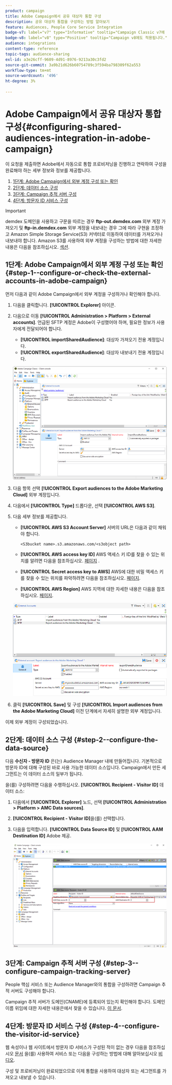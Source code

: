 ```yaml
---
product: campaign
title: Adobe Campaign에서 공유 대상자 통합 구성
description: 공유 대상자 통합을 구성하는 방법 알아보기
feature: Audiences, People Core Service Integration
badge-v7: label="v7" type="Informative" tooltip="Campaign Classic v7에 적용"
badge-v8: label="v8" type="Positive" tooltip="Campaign v8에도 적용됩니다."
audience: integrations
content-type: reference
topic-tags: audience-sharing
exl-id: a3e26cff-9609-4d91-8976-9213a30c3fd2
source-git-commit: 3a9b21d626b60754789c3f594ba798309f62a553
workflow-type: tm+mt
source-wordcount: '496'
ht-degree: 3%

---
```


# Adobe Campaign에서 공유 대상자 통합 구성{#configuring-shared-audiences-integration-in-adobe-campaign}



이 요청을 제출하면 Adobe에서 자동으로 통합 프로비저닝을 진행하고 연락하여 구성을 완료해야 하는 세부 정보와 정보를 제공합니다.

1. [1단계: Adobe Campaign에서 외부 계정 구성 또는 확인](#step-1--configure-or-check-the-external-accounts-in-adobe-campaign)
1. [2단계: 데이터 소스 구성](#step-2--configure-the-data-source)
1. [3단계: Campaign 추적 서버 구성](#step-3--configure-campaign-tracking-server)
1. [4단계: 방문자 ID 서비스 구성](#step-4--configure-the-visitor-id-service)

>[!IMPORTANT]
>
>demdex 도메인을 사용하고 구문을 따르는 경우 **ftp-out.demdex.com** 외부 계정 가져오기 및 **ftp-in.demdex.com** 외부 계정을 내보내는 경우 그에 따라 구현을 조정하고 Amazon Simple Storage Service(S3) 커넥터로 이동하여 데이터를 가져오거나 내보내야 합니다. Amazon S3를 사용하여 외부 계정을 구성하는 방법에 대한 자세한 내용은 다음을 참조하십시오. [섹션](../../integrations/using/configuring-shared-audiences-integration-in-adobe-campaign.md#step-1--configure-or-check-the-external-accounts-in-adobe-campaign).

## 1단계: Adobe Campaign에서 외부 계정 구성 또는 확인 {#step-1--configure-or-check-the-external-accounts-in-adobe-campaign}

먼저 다음과 같이 Adobe Campaign에서 외부 계정을 구성하거나 확인해야 합니다.

1. 다음을 클릭합니다. **[!UICONTROL Explorer]** 아이콘.
1. 다음으로 이동 **[!UICONTROL Administration > Platform > External accounts]**. 언급된 SFTP 계정은 Adobe이 구성했어야 하며, 필요한 정보가 사용자에게 전달되어야 합니다.

   * **[!UICONTROL importSharedAudience]**: 대상자 가져오기 전용 계정입니다.
   * **[!UICONTROL exportSharedAudience]**: 대상자 내보내기 전용 계정입니다.

   ![](assets/aam_config_1.png)

1. 다음 항목 선택 **[!UICONTROL Export audiences to the Adobe Marketing Cloud]** 외부 계정입니다.

1. 다음에서 **[!UICONTROL Type]** 드롭다운, 선택 **[!UICONTROL AWS S3]**.

1. 다음 세부 정보를 제공합니다.

   * **[!UICONTROL AWS S3 Account Server]**
서버의 URL은 다음과 같이 채워야 합니다.

     ```
     <S3bucket name>.s3.amazonaws.com/<s3object path>
     ```

   * **[!UICONTROL AWS access key ID]**
AWS 액세스 키 ID를 찾을 수 있는 위치를 알려면 다음을 참조하십시오. [페이지](https://docs.aws.amazon.com/general/latest/gr/aws-sec-cred-types.html#access-keys-and-secret-access-keys) .

   * **[!UICONTROL Secret access key to AWS]**
AWS에 대한 비밀 액세스 키를 찾을 수 있는 위치를 파악하려면 다음을 참조하십시오. [페이지](https://aws.amazon.com/fr/blogs/security/wheres-my-secret-access-key/).

   * **[!UICONTROL AWS Region]**
AWS 지역에 대한 자세한 내용은 다음을 참조하십시오. [페이지](https://aws.amazon.com/about-aws/global-infrastructure/regions_az/).

   ![](assets/aam_config_2.png)

1. 클릭 **[!UICONTROL Save]** 및 구성 **[!UICONTROL Import audiences from the Adobe Marketing Cloud]** 이전 단계에서 자세히 설명한 외부 계정입니다.

이제 외부 계정이 구성되었습니다.

## 2단계: 데이터 소스 구성 {#step-2--configure-the-data-source}

다음 **수신자 - 방문자 ID** 은(는) Audience Manager 내에 만들어집니다. 기본적으로 방문자 ID에 대해 구성된 바로 사용 가능한 데이터 소스입니다. Campaign에서 만든 세그먼트는 이 데이터 소스의 일부가 됩니다.

을(를) 구성하려면 다음을 수행하십시오. **[!UICONTROL Recipient - Visitor ID]** 데이터 소스:

1. 다음에서 **[!UICONTROL Explorer]** 노드, 선택 **[!UICONTROL Administration > Platform > AMC Data sources]**.
1. **[!UICONTROL Recipient - Visitor ID]**&#x200B;을(를) 선택합니다.
1. 다음을 입력합니다. **[!UICONTROL Data Source ID]** 및 **[!UICONTROL AAM Destination ID]** Adobe 제공.

   ![](assets/aam_config_3.png)

## 3단계: Campaign 추적 서버 구성 {#step-3--configure-campaign-tracking-server}

People 핵심 서비스 또는 Audience Manager와의 통합을 구성하려면 Campaign 추적 서버도 구성해야 합니다.

Campaign 추적 서버가 도메인(CNAME)에 등록되어 있는지 확인해야 합니다. 도메인 이름 위임에 대한 자세한 내용은에서 찾을 수 있습니다. [이 문서](https://experienceleague.adobe.com/docs/control-panel/using/subdomains-and-certificates/setting-up-new-subdomain.html?lang=ko).

## 4단계: 방문자 ID 서비스 구성 {#step-4--configure-the-visitor-id-service}

웹 속성이나 웹 사이트에서 방문자 ID 서비스가 구성된 적이 없는 경우 다음을 참조하십시오 [문서](https://experienceleague.adobe.com/docs/id-service/using/implementation/setup-aam-analytics.html) 을(를) 사용하여 서비스 또는 다음을 구성하는 방법에 대해 알아보십시오 [비디오](https://helpx.adobe.com/marketing-cloud/how-to/email-marketing.html#step-two).

구성 및 프로비저닝이 완료되었으므로 이제 통합을 사용하여 대상자 또는 세그먼트를 가져오고 내보낼 수 있습니다.
